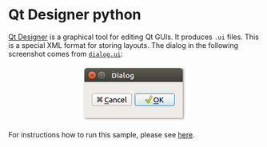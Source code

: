 # Qt Designer python

[Qt Designer](https://build-system.fman.io/qt-designer-download) is a graphical tool for editing Qt GUIs. It produces `.ui` files. This is a special XML format for storing layouts. The dialog in the following screenshot comes from [`dialog.ui`](dialog.ui):

<p align="center"><img src="qt-designer-python.png" alt="Qt Designer Python"></p>

For instructions how to run this sample, please see [here](https://github.com/1mh/pyqt-examples#running-the-examples).